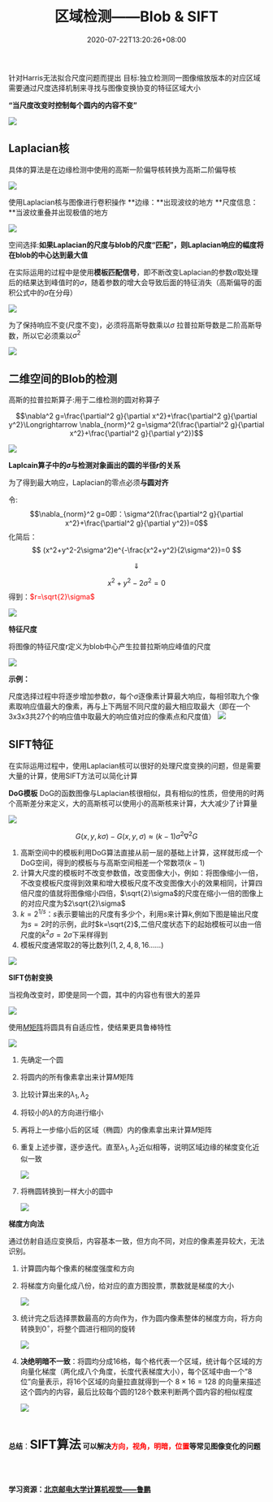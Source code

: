 ﻿---
title: "区域检测——Blob & SIFT"
date: 2020-07-22T13:20:26+08:00

tags: 
    - Laplacian
    - Blob
    - SIFT
    - 区域检测
categories: 
    - 计算机视觉
featuredImage: "https://img-blog.csdnimg.cn/20200721151228568.png"
featuredImagePreview: "https://img-blog.csdnimg.cn/20200721151228568.png"
---

针对Harris无法拟合尺度问题而提出
目标:独立检测同一图像缩放版本的对应区域
需要通过尺度选择机制来寻找与图像变换协变的特征区域大小

**“当尺度改变时控制每个圆内的内容不变”**

![](https://img-blog.csdnimg.cn/20200721145623774.png " ")

## Laplacian核

具体的算法是在边缘检测中使用的高斯一阶偏导核转换为高斯二阶偏导核

![](https://img-blog.csdnimg.cn/20200721150547677.png " ")

使用Laplacian核与图像进行卷积操作
**边缘：**出现波纹的地方
**尺度信息：**当波纹重叠并出现极值的地方

![](https://img-blog.csdnimg.cn/20200721151228568.png " ")

空间选择:**如果Laplacian的尺度与blob的尺度“匹配”，则Laplacian响应的幅度将在blob的中心达到最大值**

在实际运用的过程中是使用**模板匹配信号**，即不断改变Laplacian的参数$\sigma$取处理后的结果达到峰值时的$\sigma$，随着参数的增大会导致后面的特征消失（高斯偏导的面积公式中的$\sigma$在分母）

![](https://img-blog.csdnimg.cn/20200721152642323.png " ")

为了保持响应不变(尺度不变)，必须将高斯导数乘以$\sigma$
拉普拉斯导数是二阶高斯导数，所以它必须乘以$\sigma^2$

![](https://img-blog.csdnimg.cn/20200721153839169.png " ")

## 二维空间的Blob的检测

高斯的拉普拉斯算子:用于二维检测的圆对称算子

$$\nabla^2 g=\frac{\partial^2 g}{\partial x^2}+\frac{\partial^2 g}{\partial y^2}\Longrightarrow \nabla_{norm}^2 g=\sigma^2(\frac{\partial^2 g}{\partial x^2}+\frac{\partial^2 g}{\partial y^2})$$

![](https://img-blog.csdnimg.cn/20200721154210200.png " ")

**Laplcain算子中的$\sigma$与检测对象画出的圆的半径$r$的关系**

为了得到最大响应，Laplacian的零点必须**与圆对齐**

令:$$\nabla_{norm}^2 g=0即：\sigma^2(\frac{\partial^2 g}{\partial x^2}+\frac{\partial^2 g}{\partial y^2})=0$$
化简后：
$$
(x^2+y^2-2\sigma^2)e^{-\frac{x^2+y^2}{2\sigma^2}}=0
$$

$$
\Downarrow
$$

$$
x^2+y^2-2\sigma^2=0
$$
得到：<font color=red>$r=\sqrt{2}\sigma$</font>

![](https://img-blog.csdnimg.cn/20200721155411683.png " ")

**特征尺度**

将图像的特征尺度r定义为blob中心产生拉普拉斯响应峰值的尺度

![](https://img-blog.csdnimg.cn/20200721162107675.png " ")

**示例：**

尺度选择过程中将逐步增加参数$\sigma$，每个$\sigma$逐像素计算最大响应，每相邻取九个像素取响应值最大的像素，再与上下两层不同尺度的最大相应取最大（即在一个3x3x3共27个的响应值中取最大的响应值对应的像素点和尺度值）
![](https://img-blog.csdnimg.cn/20200721164517641.png " ")

## SIFT特征

在实际运用过程中，使用Laplacian核可以很好的处理尺度变换的问题，但是需要大量的计算，使用SIFT方法可以简化计算

**DoG模板**
DoG的函数图像与Laplacian核很相似，具有相似的性质，但使用的时两个高斯差分来定义，大的高斯核可以使用小的高斯核来计算，大大减少了计算量

![](https://img-blog.csdnimg.cn/20200721170219616.png " ")


$$G(x,y,k\sigma)-G(x,y,\sigma)\approx(k-1)\sigma^2\nabla^2G$$


1. 高斯空间中的模板利用DoG算法直接从前一层的基础上计算，这样就形成一个DoG空间，得到的模板与与高斯空间相差一个常数项$(k-1)$
2. 计算大尺度的模板时不改变参数值，改变图像大小，例如：将图像缩小一倍，不改变模板尺度得到效果和增大模板尺度不改变图像大小的效果相同，计算四倍尺度的值就将图像缩小四倍，$\sqrt{2}\sigma$的尺度在缩小一倍的图像上的对应尺度为$2\sqrt{2}\sigma$
3. $k=2^{1/s}$：$s$表示要输出的尺度有多少个，利用$s$来计算$k$,例如下图是输出尺度为$s=2$时的示例，此时$k=\sqrt{2}$,二倍尺度状态下的起始模板可以由一倍尺度的$k^2\sigma=2\sigma$下采样得到 
4. 模板尺度通常取$2$的等比数列$(1,2,4,8,16……)$


![](https://img-blog.csdnimg.cn/20200721173645358.png " ")

**SIFT仿射变换**

当视角改变时，即使是同一个圆，其中的内容也有很大的差异

![](https://img-blog.csdnimg.cn/20200722120322624.png " ")

使用[$M$矩阵](https://aimoon.top/2020/07/localfeature/#%E7%9F%A9%E9%98%B5m)将圆具有自适应性，使结果更具鲁棒特性

![](https://img-blog.csdnimg.cn/20200722121115726.png " ")

1. 先确定一个圆
2. 将圆内的所有像素拿出来计算$M$矩阵
3. 比较计算出来的$\lambda_1,\lambda_2$
4. 将较小的$\lambda$的方向进行缩小
5. 再将上一步缩小后的区域（椭圆）内的像素拿出来计算$M$矩阵
6. 重复上述步骤，逐步迭代。直至$\lambda_1,\lambda_2$近似相等，说明区域边缘的梯度变化近似一致

	![](https://img-blog.csdnimg.cn/20200722123152560.png " ")

7. 将椭圆转换到一样大小的圆中

	![](https://img-blog.csdnimg.cn/20200722124752269.png " ")

**梯度方向法**

通过仿射自适应变换后，内容基本一致，但方向不同，对应的像素差异较大，无法识别。

1. 计算圆内每个像素的梯度强度和方向
2. 将梯度方向量化成八份，给对应的直方图投票，票数就是梯度的大小

	![](https://img-blog.csdnimg.cn/20200722125348388.png " ")

3. 统计完之后选择票数最高的方向作为，作为圆内像素整体的梯度方向，将方向转换到$0^\circ$，将整个圆进行相同的旋转


	![](https://img-blog.csdnimg.cn/20200722130018559.png " ")
	
4. **决绝明暗不一致**：将圆均分成16格，每个格代表一个区域，统计每个区域的方向量化梯度（两化成八个角度，长度代表梯度大小），每个区域中由一个“8位”向量表示，将16个区域的向量拉直就得到一个 $8\times16=128$ 的向量来描述这个圆内的内容，最后比较每个圆的128个数来判断两个圆内容的相似程度

	![](https://img-blog.csdnimg.cn/20200722132214374.png " ")

<br>

**总结**：**<font size=5>SIFT算法</font> 可以解决<font color=red>方向，视角，明暗，位置</font>等常见图像变化的问题**

<br>
<br>

**学习资源：[北京邮电大学计算机视觉——鲁鹏](https://www.bilibili.com/video/BV1nz4y197Qv)**


